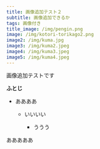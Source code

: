```yaml
---
title: 画像追加テスト２
subtitle: 画像追加できるか
tags: 画像付き
title_image: /img/pengin.png
image: /img/kotori-torikago2.png
image2: /img/kuma.jpg
image3: /img/kuma2.jpeg
image4: /img/kuma3.jpeg
image5: /img/kuma4.jpeg
---
```

画像追加テストです

**ふとじ**

* ああああ

  * いいいい

    * ううう



あああああ